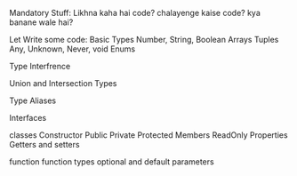 Mandatory Stuff:
Likhna kaha hai code?
chalayenge kaise code?
kya banane wale hai?

Let Write some code:
Basic Types
Number, String, Boolean
Arrays Tuples
Any, Unknown, Never, void
Enums

Type Interfrence

Union and Intersection Types

Type Aliases

Interfaces

classes
Constructor
Public Private Protected Members
ReadOnly Properties
Getters and setters

function 
function types
optional and default parameters